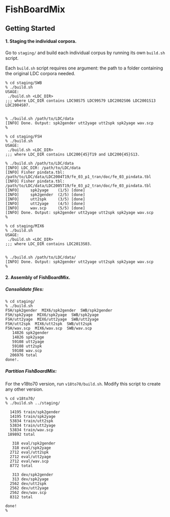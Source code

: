 # FishBoardMix


## Getting Started

#### 1. Staging the individual corpora.
Go to `staging/` and build each individual corpus by running its own `build.sh` script.

Each `build.sh` script requires one argument: the path to a folder containing the original LDC corpora needed.


```
% cd staging/SWB
% ./build.sh 
USAGE:
 ./build.sh <LDC_DIR>
;;; where LDC_DIR contains LDC98S75 LDC99S79 LDC2002S06 LDC2001S13 LDC2004S07.


% ./build.sh /path/to/LDC/data
[INFO] Done. Output: spk2gender utt2yage utt2spk spk2yage wav.scp
%
```

```
% cd staging/FSH
% ./build.sh 
USAGE:
 ./build.sh <LDC_DIR>
;;; where LDC_DIR contains LDC200{45}T19 and LDC200{45}S13.

% ./build.sh /path/to/LDC/data
[INFO] LDC_DIR: /path/to/LDC/data
[INFO] Fisher pindata.tbl: /path/to/LDC/data/LDC2004T19/fe_03_p1_tran/doc/fe_03_pindata.tbl
[INFO] Fisher pindata.tbl: /path/to/LDC/data/LDC2005T19/fe_03_p2_tran/doc/fe_03_pindata.tbl
[INFO]     spk2yage    (1/5) [done]
[INFO]     spk2gender  (2/5) [done]
[INFO]     utt2spk     (3/5) [done]
[INFO]     utt2yage    (4/5) [done]
[INFO]     wav.scp     (5/5) [done]
[INFO] Done. Output: spk2gender utt2yage utt2spk spk2yage wav.scp
%
```


```
% cd staging/MIX6
% ./build.sh 
USAGE:
 ./build.sh <LDC_DIR>
;;; where LDC_DIR contains LDC2013S03.


% ./build.sh /path/to/LDC/data/
[INFO] Done. Output: spk2gender utt2yage utt2spk spk2yage wav.scp
%
```




#### 2. Assembly of FishBoardMix.

##### Consolidate files:
```
% cd staging/
% ./build.sh
FSH/spk2gender	MIX6/spk2gender  SWB/spk2gender
FSH/spk2yage  MIX6/spk2yage  SWB/spk2yage
FSH/utt2yage  MIX6/utt2yage  SWB/utt2yage
FSH/utt2spk  MIX6/utt2spk  SWB/utt2spk
FSH/wav.scp  MIX6/wav.scp  SWB/wav.scp
   14826 spk2gender
   14826 spk2yage
   59108 utt2yage
   59108 utt2spk
   59108 wav.scp
  206976 total
done!.
```

##### Partition FishBoardMix:

For the v18to70 version, run `v18to70/build.sh`. Modify this script to create any other version.

```
% cd v18to70/
% ./build.sh ../staging/

  14195 train/spk2gender
  14195 train/spk2yage
  53834 train/utt2spk
  53834 train/utt2yage
  53834 train/wav.scp
 189892 total

   318 eval/spk2gender
   318 eval/spk2yage
  2712 eval/utt2spk
  2712 eval/utt2yage
  2712 eval/wav.scp
  8772 total

   313 dev/spk2gender
   313 dev/spk2yage
  2562 dev/utt2spk
  2562 dev/utt2yage
  2562 dev/wav.scp
  8312 total

done!
%
```
